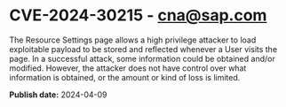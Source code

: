 # CVE-2024-30215 - cna@sap.com

The Resource Settings page allows a high privilege attacker to load exploitable payload to be stored and reflected whenever a User visits the page. In a successful attack, some information could be obtained and/or modified. However, the attacker does not have control over what information is obtained, or the amount or kind of loss is limited.



**Publish date:** 2024-04-09
